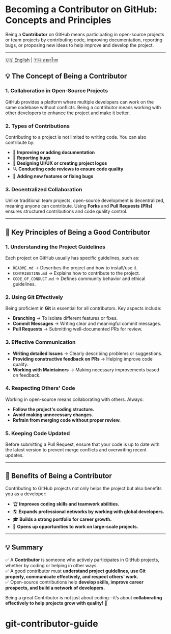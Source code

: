 # **Becoming a Contributor on GitHub: Concepts and Principles**

Being a **Contributor** on GitHub means participating in open-source projects or team projects by contributing code, improving documentation, reporting bugs, or proposing new ideas to help improve and develop the project.

---

[🇺🇸 English](./README.md) | [🇹🇭 ภาษาไทย](./README_th.md)

## **💡 The Concept of Being a Contributor**

### **1. Collaboration in Open-Source Projects**
GitHub provides a platform where multiple developers can work on the same codebase without conflicts. Being a contributor means working with other developers to enhance the project and make it better.

### **2. Types of Contributions**
Contributing to a project is not limited to writing code. You can also contribute by:
- 📝 **Improving or adding documentation**  
- 🐞 **Reporting bugs**  
- 🎨 **Designing UI/UX or creating project logos**  
- 🔍 **Conducting code reviews to ensure code quality**  
- 🚀 **Adding new features or fixing bugs**  

### **3. Decentralized Collaboration**
Unlike traditional team projects, open-source development is decentralized, meaning anyone can contribute. Using **Forks** and **Pull Requests (PRs)** ensures structured contributions and code quality control.

---

## **🎯 Key Principles of Being a Good Contributor**

### **1. Understanding the Project Guidelines**
Each project on GitHub usually has specific guidelines, such as:
- `README.md` → Describes the project and how to install/use it.
- `CONTRIBUTING.md` → Explains how to contribute to the project.
- `CODE_OF_CONDUCT.md` → Defines community behavior and ethical guidelines.

### **2. Using Git Effectively**
Being proficient in **Git** is essential for all contributors. Key aspects include:
- **Branching** → To isolate different features or fixes.
- **Commit Messages** → Writing clear and meaningful commit messages.
- **Pull Requests** → Submitting well-documented PRs for review.

### **3. Effective Communication**
- **Writing detailed Issues** → Clearly describing problems or suggestions.
- **Providing constructive feedback on PRs** → Helping improve code quality.
- **Working with Maintainers** → Making necessary improvements based on feedback.

### **4. Respecting Others' Code**
Working in open-source means collaborating with others. Always:
- **Follow the project's coding structure.**
- **Avoid making unnecessary changes.**
- **Refrain from merging code without proper review.**

### **5. Keeping Code Updated**
Before submitting a Pull Request, ensure that your code is up to date with the latest version to prevent merge conflicts and overwriting recent updates.

---

## **📌 Benefits of Being a Contributor**
Contributing to GitHub projects not only helps the project but also benefits you as a developer:
- 🏆 **Improves coding skills and teamwork abilities.**
- 🌎 **Expands professional networks by working with global developers.**
- 🎓 **Builds a strong portfolio for career growth.**
- 🚀 **Opens up opportunities to work on large-scale projects.**

---

## **💡 Summary**
✅ A **Contributor** is someone who actively participates in GitHub projects, whether by coding or helping in other ways.  
✅ A good contributor must **understand project guidelines, use Git properly, communicate effectively, and respect others' work.**  
✅ Open-source contributions help **develop skills, improve career prospects, and build a network of developers.**  

Being a great Contributor is not just about coding—it’s about **collaborating effectively to help projects grow with quality! 🚀**
# git-contributor-guide
